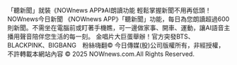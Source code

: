 「聽新聞」就裝《NOWnews APP》AI朗讀功能 輕鬆掌握新聞不用再低頭！
NOWnews今日新聞
                            《NOWnews APP》「聽新聞」功能，每日為您朗讀超過600則新聞。不需坐在電腦前或盯著手機瞧，可一邊做家事、開車、運動，讓AI語音主播用聲音陪伴您生活的每一刻。
                        金唱片大巨蛋舉辦！官方突發BTS、BLACKPINK、BIGBANG　粉絲嗨翻© 今日傳媒(股)公司版權所有，非經授權，不許轉載本網站內容 © 2025 NOWnews.com.All Rights Reserved.